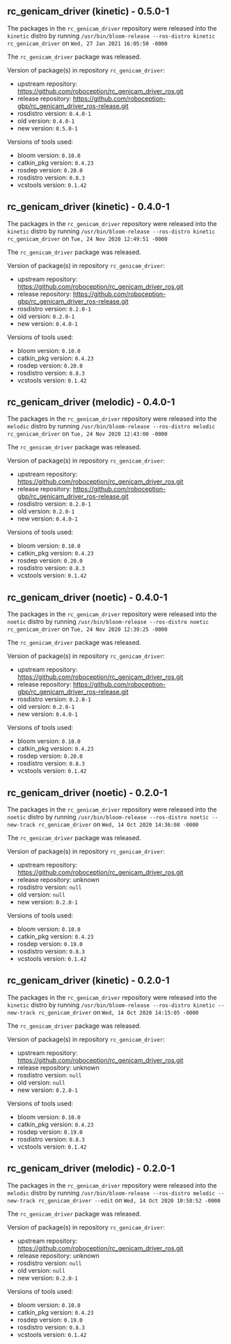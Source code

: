 ## rc_genicam_driver (kinetic) - 0.5.0-1

The packages in the `rc_genicam_driver` repository were released into the `kinetic` distro by running `/usr/bin/bloom-release --ros-distro kinetic rc_genicam_driver` on `Wed, 27 Jan 2021 16:05:50 -0000`

The `rc_genicam_driver` package was released.

Version of package(s) in repository `rc_genicam_driver`:

- upstream repository: https://github.com/roboception/rc_genicam_driver_ros.git
- release repository: https://github.com/roboception-gbp/rc_genicam_driver_ros-release.git
- rosdistro version: `0.4.0-1`
- old version: `0.4.0-1`
- new version: `0.5.0-1`

Versions of tools used:

- bloom version: `0.10.0`
- catkin_pkg version: `0.4.23`
- rosdep version: `0.20.0`
- rosdistro version: `0.8.3`
- vcstools version: `0.1.42`


## rc_genicam_driver (kinetic) - 0.4.0-1

The packages in the `rc_genicam_driver` repository were released into the `kinetic` distro by running `/usr/bin/bloom-release --ros-distro kinetic rc_genicam_driver` on `Tue, 24 Nov 2020 12:49:51 -0000`

The `rc_genicam_driver` package was released.

Version of package(s) in repository `rc_genicam_driver`:

- upstream repository: https://github.com/roboception/rc_genicam_driver_ros.git
- release repository: https://github.com/roboception-gbp/rc_genicam_driver_ros-release.git
- rosdistro version: `0.2.0-1`
- old version: `0.2.0-1`
- new version: `0.4.0-1`

Versions of tools used:

- bloom version: `0.10.0`
- catkin_pkg version: `0.4.23`
- rosdep version: `0.20.0`
- rosdistro version: `0.8.3`
- vcstools version: `0.1.42`


## rc_genicam_driver (melodic) - 0.4.0-1

The packages in the `rc_genicam_driver` repository were released into the `melodic` distro by running `/usr/bin/bloom-release --ros-distro melodic rc_genicam_driver` on `Tue, 24 Nov 2020 12:43:00 -0000`

The `rc_genicam_driver` package was released.

Version of package(s) in repository `rc_genicam_driver`:

- upstream repository: https://github.com/roboception/rc_genicam_driver_ros.git
- release repository: https://github.com/roboception-gbp/rc_genicam_driver_ros-release.git
- rosdistro version: `0.2.0-1`
- old version: `0.2.0-1`
- new version: `0.4.0-1`

Versions of tools used:

- bloom version: `0.10.0`
- catkin_pkg version: `0.4.23`
- rosdep version: `0.20.0`
- rosdistro version: `0.8.3`
- vcstools version: `0.1.42`


## rc_genicam_driver (noetic) - 0.4.0-1

The packages in the `rc_genicam_driver` repository were released into the `noetic` distro by running `/usr/bin/bloom-release --ros-distro noetic rc_genicam_driver` on `Tue, 24 Nov 2020 12:39:25 -0000`

The `rc_genicam_driver` package was released.

Version of package(s) in repository `rc_genicam_driver`:

- upstream repository: https://github.com/roboception/rc_genicam_driver_ros.git
- release repository: https://github.com/roboception-gbp/rc_genicam_driver_ros-release.git
- rosdistro version: `0.2.0-1`
- old version: `0.2.0-1`
- new version: `0.4.0-1`

Versions of tools used:

- bloom version: `0.10.0`
- catkin_pkg version: `0.4.23`
- rosdep version: `0.20.0`
- rosdistro version: `0.8.3`
- vcstools version: `0.1.42`


## rc_genicam_driver (noetic) - 0.2.0-1

The packages in the `rc_genicam_driver` repository were released into the `noetic` distro by running `/usr/bin/bloom-release --ros-distro noetic --new-track rc_genicam_driver` on `Wed, 14 Oct 2020 14:36:08 -0000`

The `rc_genicam_driver` package was released.

Version of package(s) in repository `rc_genicam_driver`:

- upstream repository: https://github.com/roboception/rc_genicam_driver_ros.git
- release repository: unknown
- rosdistro version: `null`
- old version: `null`
- new version: `0.2.0-1`

Versions of tools used:

- bloom version: `0.10.0`
- catkin_pkg version: `0.4.23`
- rosdep version: `0.19.0`
- rosdistro version: `0.8.3`
- vcstools version: `0.1.42`


## rc_genicam_driver (kinetic) - 0.2.0-1

The packages in the `rc_genicam_driver` repository were released into the `kinetic` distro by running `/usr/bin/bloom-release --ros-distro kinetic --new-track rc_genicam_driver` on `Wed, 14 Oct 2020 14:15:05 -0000`

The `rc_genicam_driver` package was released.

Version of package(s) in repository `rc_genicam_driver`:

- upstream repository: https://github.com/roboception/rc_genicam_driver_ros.git
- release repository: unknown
- rosdistro version: `null`
- old version: `null`
- new version: `0.2.0-1`

Versions of tools used:

- bloom version: `0.10.0`
- catkin_pkg version: `0.4.23`
- rosdep version: `0.19.0`
- rosdistro version: `0.8.3`
- vcstools version: `0.1.42`


## rc_genicam_driver (melodic) - 0.2.0-1

The packages in the `rc_genicam_driver` repository were released into the `melodic` distro by running `/usr/bin/bloom-release --ros-distro melodic --new-track rc_genicam_driver --edit` on `Wed, 14 Oct 2020 10:58:52 -0000`

The `rc_genicam_driver` package was released.

Version of package(s) in repository `rc_genicam_driver`:

- upstream repository: https://github.com/roboception/rc_genicam_driver_ros.git
- release repository: unknown
- rosdistro version: `null`
- old version: `null`
- new version: `0.2.0-1`

Versions of tools used:

- bloom version: `0.10.0`
- catkin_pkg version: `0.4.23`
- rosdep version: `0.19.0`
- rosdistro version: `0.8.3`
- vcstools version: `0.1.42`


